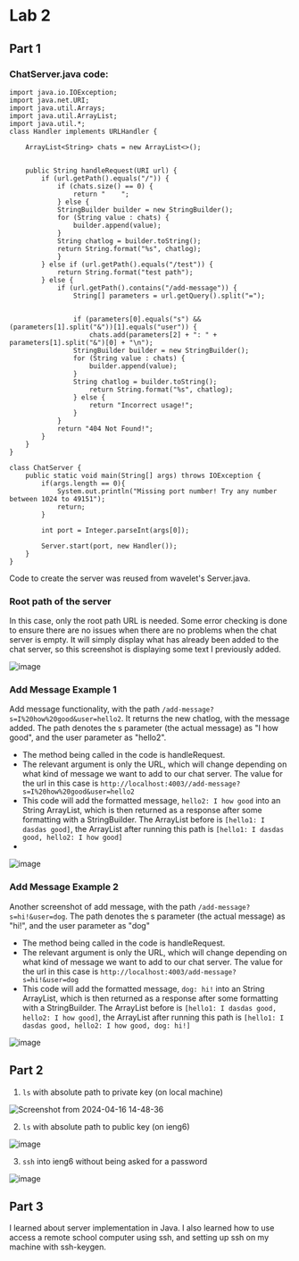 # Lab 2
## Part 1
### ChatServer.java code:
```
import java.io.IOException;
import java.net.URI;
import java.util.Arrays;
import java.util.ArrayList; 
import java.util.*;
class Handler implements URLHandler {

    ArrayList<String> chats = new ArrayList<>();


    public String handleRequest(URI url) {
        if (url.getPath().equals("/")) {
            if (chats.size() == 0) {
                return "    ";
            } else {
            StringBuilder builder = new StringBuilder();
            for (String value : chats) {
                builder.append(value);
            }
            String chatlog = builder.toString();
            return String.format("%s", chatlog);
            }
        } else if (url.getPath().equals("/test")) {
            return String.format("test path");
        } else {
            if (url.getPath().contains("/add-message")) {
                String[] parameters = url.getQuery().split("=");
                

                if (parameters[0].equals("s") && (parameters[1].split("&"))[1].equals("user")) {
                    chats.add(parameters[2] + ": " + parameters[1].split("&")[0] + "\n");
                StringBuilder builder = new StringBuilder();
                for (String value : chats) {
                    builder.append(value);
                }
                String chatlog = builder.toString();
                    return String.format("%s", chatlog);
                } else {
                    return "Incorrect usage!";
                }
            }
            return "404 Not Found!";
        }
    }
}

class ChatServer {
    public static void main(String[] args) throws IOException {
        if(args.length == 0){
            System.out.println("Missing port number! Try any number between 1024 to 49151");
            return;
        }

        int port = Integer.parseInt(args[0]);

        Server.start(port, new Handler());
    }
}

```
Code to create the server was reused from wavelet's Server.java.


### Root path of the server
In this case, only the root path URL is needed. Some error checking is done to ensure there are no issues when there are no problems when the chat server is empty. It will simply display what has already been added to the chat server, so this screenshot is displaying some text I previously added.

![image](https://github.com/anngo-1/cse15l-lab-reports/assets/75955073/a971c435-5130-4ddc-b39e-162414f655d5)

### Add Message Example 1
Add message functionality, with the path ```/add-message?s=I%20how%20good&user=hello2```. It returns the new chatlog, with the message added. The path denotes the s parameter (the actual message) as "I how good", and the user parameter as "hello2".
- The method being called in the code is handleRequest. 
- The relevant argument is only the URL, which will change depending on what kind of message we want to add to our chat server. The value for the url in this case is `http://localhost:4003//add-message?s=I%20how%20good&user=hello2`
-  This code will add the formatted message, `hello2: I how good` into an String ArrayList, which is then returned as a response after some formatting with a StringBuilder. The ArrayList before is `[hello1: I dasdas good]`, the ArrayList after running this path is `[hello1: I dasdas good, hello2: I how good]`
-  
![image](https://github.com/anngo-1/cse15l-lab-reports/assets/75955073/137ccf79-fe74-4188-8ef9-98a673e3a58a)

### Add Message Example 2
Another screenshot of add message, with the path `/add-message?s=hi!&user=dog`. The path denotes the s parameter (the actual message) as "hi!", and the user parameter as "dog"
- The method being called in the code is handleRequest.
- The relevant argument is only the URL, which will change depending on what kind of message we want to add to our chat server. The value for the url in this case is `http://localhost:4003/add-message?s=hi!&user=dog`
-  This code will add the formatted message, `dog: hi!` into an String ArrayList, which is then returned as a response after some formatting with a StringBuilder. The ArrayList before is `[hello1: I dasdas good, hello2: I how good]`, the ArrayList after running this path is `[hello1: I dasdas good, hello2: I how good, dog: hi!]`
  
![image](https://github.com/anngo-1/cse15l-lab-reports/assets/75955073/1d7606ca-67ad-463a-a377-a34fb336a388)

## Part 2
1. ```ls``` with absolute path to private key (on local machine)
   
![Screenshot from 2024-04-16 14-48-36](https://github.com/anngo-1/cse15l-lab-reports/assets/75955073/e58416ff-9ecf-424a-aa52-927dec16cbd6)

2. ```ls``` with absolute path to public key (on ieng6)

![image](https://github.com/anngo-1/cse15l-lab-reports/assets/75955073/14ec2175-c868-4d36-a94b-5896006a8b4f)

3. `ssh` into ieng6 without being asked for a password

![image](https://github.com/anngo-1/cse15l-lab-reports/assets/75955073/e869a7b4-07ba-46bd-bd64-d8103130e0c1)

## Part 3
I learned about server implementation in Java. I also learned how to use access a remote school computer using ssh, and setting up ssh on my machine with ssh-keygen. 
